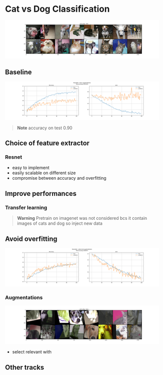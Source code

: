 # Cat vs Dog Classification

![](figures/cat%20%26%20dog%20-%20test.png)

## Baseline

![](figures/Resnet50%20-%20basic%20augmentations.png)
> **Note**
> accuracy on test 0.90

## Choice of feature extractor

### Resnet
- easy to implement 
- easily scalable on different size
- compromise between accuracy and overfitting

## Improve performances

### Transfer learning
> **Warning**
> Pretrain on imagenet was not considered bcs it contain images of cats and dog so inject new data

## Avoid overfitting

![](figures/Resnet18%20-%20advanced%20augmentations.png)

### Augmentations
![](figures/cat%20%26%20dog%20-%20train.png)
- select relevant with 

## Other tracks
